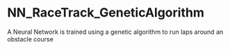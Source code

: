 # NN_RaceTrack_GeneticAlgorithm
A Neural Network is trained using a genetic algorithm to run laps around an obstacle course
